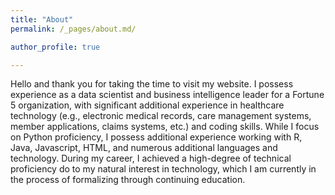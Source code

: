 ```yaml
---
title: "About"
permalink: /_pages/about.md/

author_profile: true

---
```


Hello and thank you for taking the time to visit my website. I possess experience as a data scientist and business intelligence leader for a Fortune 5 organization, with significant additional experience in healthcare technology (e.g., electronic medical records, care management systems, member applications, claims systems, etc.) and coding skills. While I focus on Python proficiency, I possess additional experience working with R, Java, Javascript, HTML, and numerous additional languages and technology. During my career, I achieved a high-degree of technical proficiency do to my natural interest in technology, which I am currently in the process of formalizing through continuing education.
